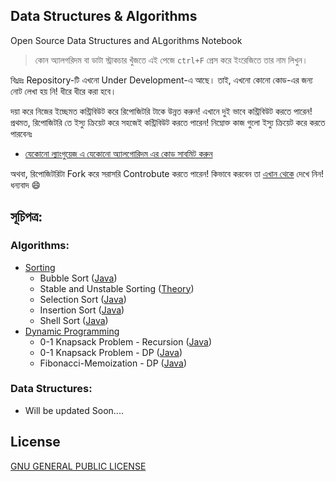 ## Data Structures & Algorithms 

Open Source Data Structures and ALgorithms Notebook
> কোন অ্যালগরিদম বা ডাটা স্ট্রাকচার খুঁজতে এই পেজে `ctrl+F` প্রেস করে ইংরেজিতে তার নাম লিখুন।

বিঃদ্রঃ Repository-টি এখনো Under Development-এ আছে। তাই, এখনো কোনো কোড-এর জন্য নোট লেখা হয় নি! ধীরে ধীরে করা হবে।

দয়া করে নিজের ইচ্ছেমত কন্ট্রিবিউট করে রিপোজিটরি টাকে উন্নত করুন! এখানে দুই ভাবে কন্ট্রিবিউট করতে পারেন! প্রথমত, রিপোজিটরি তে ইস্যু ক্রিয়েট করে সহজেই কন্ট্রিবিউট করতে পারেন! নিম্নোক্ত কাজ গুলো ইস্যু ক্রিয়েট করে করতে পারবেনঃ 
  - [যেকোনো ল্যাংগুয়েজ এ যেকোনো অ্যালগোরিদম এর কোড সাবমিট করুন][1]

অথবা, রিপোজিটরিটা Fork করে সরাসরি Controbute করতে পারেন! কিভাবে করবেন তা [এখান থেকে](/CONTRIBUTING.md) দেখে নিন! ধন্যবাদ 😄

## সূচিপত্র:

### Algorithms:
* [Sorting](https://github.com/Saon00/Data_Structures-Algorithms/tree/main/Sorting%20Algorithms)
  * Bubble Sort ([Java](https://github.com/Saon00/Data_Structures-Algorithms/blob/main/Sorting%20Algorithms/BubbleSort.java))
  * Stable and Unstable Sorting ([Theory](https://github.com/Saon00/Data_Structures-Algorithms/blob/main/Sorting%20Algorithms/Stable_Unstable.md))
  * Selection Sort ([Java](https://github.com/Saon00/Data_Structures-Algorithms/blob/main/Sorting%20Algorithms/SelectionSort.java))
  * Insertion Sort ([Java](https://github.com/Saon00/Data-Structures-and-Algorithms/blob/main/Sorting%20Algorithms/InsertionSort.java))
  * Shell Sort ([Java](https://github.com/Saon00/Data-Structures-and-Algorithms/blob/main/Sorting%20Algorithms/ShellSort.java))
* [Dynamic Programming](/DynamicProgramming/)
  * 0-1 Knapsack Problem - Recursion ([Java](/DynamicProgramming/KnapsackProblemZeroOne.java/))
  * 0-1 Knapsack Problem - DP ([Java](/DynamicProgramming/KnapsackProblemZeroOneDP.java/))
  * Fibonacci-Memoization - DP ([Java](/DynamicProgramming/FibonacciMemoization.java/))

### Data Structures:
* Will be updated Soon....

## License
[GNU GENERAL PUBLIC LICENSE](/LICENSE)
<!--- Links --->
[1]:https://github.com/Saon00/Data-Structures-and-Algorithms/issues/new?assignees=Saon00&labels=AddCode%2C+Enhancement&template=add_code.md&title=Add+Code
